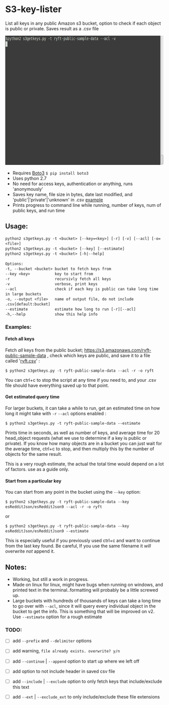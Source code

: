 # S3-key-lister
List all keys in any public Amazon s3 bucket, option to check if each object is public or private. Saves result as a .csv file

<p align="center">
  <img width="656" height="410" src="https://raw.githubusercontent.com/IpsumLorem16/S3-key-lister/master/examples/s3getkeys-acl-v-orig.gif">
</p>

- Requires [Boto3](https://github.com/boto/boto3) `$ pip install boto3`
- Uses python 2.7
- No need for access keys, authentication or anything, runs 'anonymously'
- Saves key name, file size in bytes, date last modified, and 'public'|'private'|'unknown' in .csv [example](/examples/ryft.csv)
- Prints progress to command line while running, number of keys, num of public keys, and run time 

## Usage:
```
python2 s3getkeys.py -t <bucket> [--key=<key>] [-r] [-v] [--acl] [-o=<file>]
python2 s3getkeys.py -t <bucket> [--key] [--estimate]
python2 s3getkeys.py -t <bucket> [-h|--help]

Options:
-t, --bucket <bucket> bucket to fetch keys from  
--key <key>           key to start from  
-r                    recursivly fetch all keys  
-v                    verbose, print keys 
--acl                 check if each key is public can take long time in large buckets  
-o, --output <file>   name of output file, do not include .csv[default:bucket]  
--estimate            estimate how long to run [-r][--acl]  
-h,--help             show this help info  
```
### Examples:

#### Fetch all keys
Fetch *all* keys from the public bucket; https://s3.amazonaws.com/ryft-public-sample-data , check which keys are public, and save it to a file called '[ryft.csv](/examples/ryft.csv)' :
```
$ python2 s3getkeys.py -t ryft-public-sample-data --acl -r -o ryft
```
You can ctrl+c to stop the script at any time if you need to, and your .csv file should have everything saved up to that point.
#### Get estimated query time
For larger buckets, it can take a while to run, get an estimated time on how long it might take with `-r` `--acl` options enabled :
```
$ python2 s3getkeys.py -t ryft-public-sample-data --estimate
```
Prints time in seconds, as well as number of keys, and average time for 20 head_object requests (what we use to determine if a key is public or private). If you know how many objects are in a bucket you can just wait for the average time, ctrl+c to stop, and then multiply this by the number of objects for the same result. 

This is a very rough estimate, the actual the total time would depend on a lot of factors. use as a guide only.

#### Start from a particular key
You can start from any point in the bucket using the `--key` option:
```
$ python2 s3getkeys.py -t ryft-public-sample-data --key esRedditJson/esRedditJson9 --acl -r -o ryft
```
or
```
$ python2 s3getkeys.py -t ryft-public-sample-data --key esRedditJson/esRedditJson9 --estimate
```
This is especially useful if you previously used ctrl+c and want to continue from the last key found. Be careful, If you use the same filename it *will* overwrite *not* append it. 

## Notes: 
- Working, but still a work in progress. 
- Made on linux for linux, might have bugs when running on windows, and printed text in the terminal..formatting will probably be a little screwed up.  
- Large buckets with hundreds of thousands of keys can take a long time to go over with `--acl`, since it will query every individual object in the bucket to get the info. This is something that will be improved on v2. Use `--estimate` option for a rough estimate

### TODO:
- [ ] add `--prefix` and `--delimiter` options 
- [ ] add warning, `file already exists. overwrite? y/n`
- [ ] add `--continue` | `--append` option to start up where we left off
- [ ] add option to not include header in saved csv file
- [ ] add `--include` | `--exclude` option to only fetch keys that include/exclude this text
- [ ] add `--ext` | `--exclude_ext` to only include/exclude these file extensions

